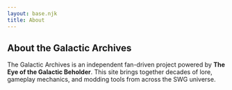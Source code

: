 ```yaml
---
layout: base.njk
title: About
---
```


## About the Galactic Archives

The Galactic Archives is an independent fan-driven project powered by **The Eye of the Galactic Beholder**. This site brings together decades of lore, gameplay mechanics, and modding tools from across the SWG universe.
